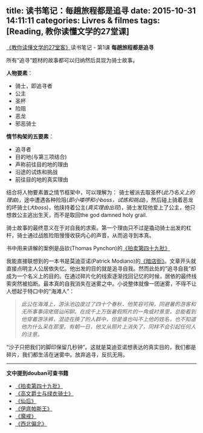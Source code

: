 title: 读书笔记：每趟旅程都是追寻
date: 2015-10-31 14:11:11
categories: Livres & filmes
tags: [Reading, 教你读懂文学的27堂课]
---

[《教你读懂文学的27堂客》](http://book.douban.com/subject/6877623/)读书笔记 - 第1课 __每趟旅程都是追寻__ 

所有“追寻”题材的故事都可以归纳然后具现为骑士故事。
<!-- more -->

**人物要素**：

* 骑士，即追寻者
* 公主
* 圣杯
* 险阻
* 恶龙
* 邪恶骑士

**情节构架的五要素**：

* 追寻者
* 目的地(与第三项结合)
* 声称前往目的地的理由
* 沿途的试炼和挑战
* 前往目的地的真实理由

结合将人物要素置之情节框架中，可以理解为：
骑士被派去取圣杯(*此乃名义上的理由*)，途中遭遇各种险阻(*即小喽啰和小boss，试炼和挑战*)，然后碰上骑着恶龙的坏骑士(*大boss*)，他挟持着公主(*真实理由出现*)，骑士发现他爱上了公主，他只想救公主逃出生天，而不是取回the god damned holy grail.

骑士故事的最终意义在于对自我的求索。第一个理由只不过是撬动骑士出发的杠杆，骑士通过战胜险阻慢慢收获内心的声音，从而追寻到本真。

书中用来讲解的案例是品钦(Thomas Pynchon)的[《拍卖第四十九批》](http://book.douban.com/subject/25802065/)

我能直接联想到的一本书是莫迪亚诺(Patrick Modiano)的[《暗店街》](http://book.douban.com/subject/26110536/)。文章开头就直接点明主人公居依失忆。他出发的目的就是追寻自我。然而此处的“追寻自我”却成为一个名义上的目的。在通过碎片化的线索逐渐找回记忆的时候，居依的最终线索突然被掐断。最本真的自我消失在迷雾之中。小说整体就像一团迷雾，不得不让人想起于特口中的“海滩人”：

<!-- HTML -->
<blockquote class="blockquote-center"><i>此公在海滩上，游泳池边度过了四十个春秋，他笑容可掬，同避暑的游客和无所事事阔佬搭讪闲聊。在成千上万张暑假照片的一角或衬景里，总能看到他穿着游泳裤，混迹在换了的人群中，但是谁也叫不上他的姓名，也不知道他为什么呆在那里。有朝一日，他又从照片上消失了，同样不会引起任何人的注意。
</i></blockquote>

“沙子只把我们的脚印保留几秒钟”。这就是莫迪亚诺想表达的真实目的，我们都是碎片，我们都生活在迷雾中。放弃追寻，反抗无用。

-------------------

**文中提到douban可查书籍**

* [《拍卖第四十九批》](http://book.douban.com/subject/25802065/)
* [《高文爵士与绿衣骑士》](http://book.douban.com/subject/4312756/)
* [《仙后》](http://book.douban.com/subject/26576495/)
* [《伊底帕斯王》](http://book.douban.com/subject/1360980/)
* [《魔戒》](http://book.douban.com/subject/21979017/)
* [《西北偏北》](http://book.douban.com/subject/3423495/)